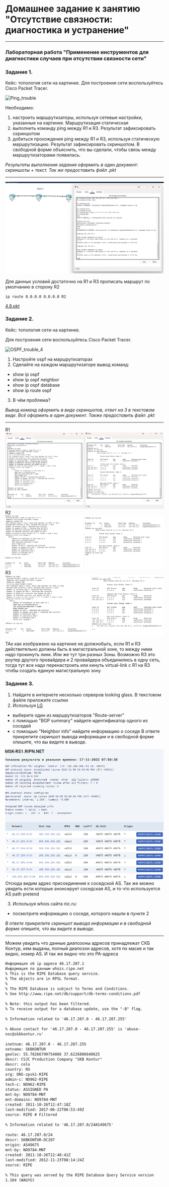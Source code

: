 # Домашнее задание к занятию "Отсутствие связности: диагностика и устранение"
 
---

### Лабораторная работа "Применение инструментов для диагностики случаев при отсутствии связности сети"

 ### Задание 1. 
 
Кейс: топология сети на картинке. 
Для построения сети воспользуйтесь Cisco Packet Tracer.
 
<img width="695" alt="Ping_trouble" src="https://user-images.githubusercontent.com/85602495/159116773-5da18c0c-0174-4055-8854-148aa7c04c6f.png">

Необходимо:
1) настроить маршрутизаторы, используя сетевые настройки, указанные на картинке. Маршрутизация статическая
2) выполнить команду ping между R1 и R3. Результат зафиксировать скриншотом
3) добиться прохождения ping между R1 и R3, используя статическую маршрутизацию. Результат зафиксировать скриншотом. В свободной форме объяснить, что вы сделали, чтобы связь между маршрутизаторами появилась.
 
*Результаты выполнения задания оформить в один документ: скриншоты + текст. Так же предоставить файл .pkt*

------

![](./images/4.8.1.png)

Для данных условий достаточно на R1 и R3 прописать маршрут по умолчанию в сторону R2
```
ip route 0.0.0.0 0.0.0.0 R2
```
[4.8.pkt](./files/4.8.pkt)

### Задание 2.
 
Кейс: топология сети на картинке.

Для построения сети воспользуйтесь Cisco Packet Tracer.

![OSPF_trouble_4](https://user-images.githubusercontent.com/40097402/159981921-29a61f4f-ce68-4755-b781-a3bebf230b8d.jpg)


1) Настройте ospf на маршрутизаторах 
2) Сделайте на каждом маршрутизаторе вывод команд:
- show ip ospf
- show ip ospf  neighbor
- show ip ospf  database
- show ip route ospf
3) В чём проблема? 
 
*Вывод команд оформить в виде скриншотов, ответ на 3 в текстовом виде. Всё оформить в один документ. Также предоставить файл .pkt*

------
 
R1   
![](./images/4.8.2.1.png)   
R2   
![](./images/4.8.2.2.png)  
R3   
![](./images/4.8.2.3.png) 

ТАк как изображено на картинке не должнобыть, если R1 и R3 действительно должны быть в магистральной зоне, то между ними надо прокинуть линк. Или же тут три разных Зоны. Возможно R3 это роутер другого провайдера и 2 провайдера объединились в одну сеть, тогда тут все надо перенастроить или кинуть virtual-link c R1 на R3 чтобы создать единую магистральную зону

### Задание 3.
 
1) Найдите в интернете несколько серверов looking glass. В текстовом файле приложите ссылки 
2) Используя [LG](https://www.msk-ix.ru/lookingglass/)
- выберите один из маршрутизаторов "Route-server" 
- с помощью "BGP summary" найдите идентификатор одного из соседей
- с помощью "Neighbor info" найдите информацию о соседе
В ответе прикрепите скриншот вывода информации и в свободной форме опишите, что вы видите в выводе.

![](./images/4.8.3.1.png)   
Отсюда видим адрес присоединения к соседской AS. Так же можно увидеть ести которые анонсирует соседская AS, и то что используется AS path pretend

3) Используя whois сайта nic.ru:
- посмотрите информацию о соседе, которого нашли в пункте 2
 
*В ответе прикрепите скриншот вывода информации и в свободной форме опишите, что вы видите в выводе.*
 
---

Можем увидеть что данные диапозоны адресов принадлежат СКБ Контур, кем выданы, полный диапозон адресов, хотя по маске и так видно, номер AS. И так же видно что это PA-адреса
```
Информация об ip адресе 46.17.207.1
Информация по данным whois.ripe.net
% This is the RIPE Database query service.
% The objects are in RPSL format.
%
% The RIPE Database is subject to Terms and Conditions.
% See http://www.ripe.net/db/support/db-terms-conditions.pdf

% Note: this output has been filtered.
% To receive output for a database update, use the "-B" flag.

% Information related to '46.17.207.0 - 46.17.207.255'

% Abuse contact for '46.17.207.0 - 46.17.207.255' is 'abuse-noc@skbkontur.ru'

inetnum: 46.17.207.0 - 46.17.207.255
netname: SKBKONTUR
geoloc: 55.76266790754866 37.6226806640625
descr: CSJC Production Company "SKB Kontur"
descr: colo
country: RU
org: ORG-zpsk1-RIPE
admin-c: NO962-RIPE
tech-c: NO962-RIPE
status: ASSIGNED PA
mnt-by: NO9784-MNT
mnt-domains: NO9784-MNT
created: 2011-10-26T12:47:18Z
last-modified: 2017-06-22T06:53:49Z
source: RIPE # Filtered

% Information related to '46.17.207.0/24AS49675'

route: 46.17.207.0/24
descr: SKBKONTUR-DC207
origin: AS49675
mnt-by: NO9784-MNT
created: 2011-10-26T12:48:41Z
last-modified: 2012-11-23T08:14:24Z
source: RIPE

% This query was served by the RIPE Database Query Service version 1.104 (WAGYU)
```
 